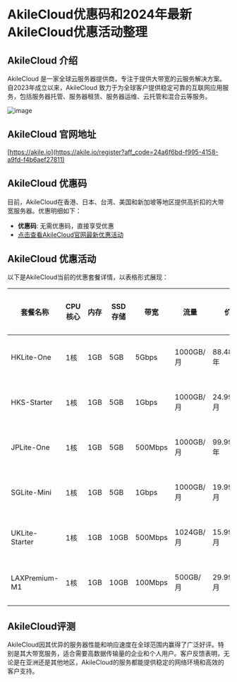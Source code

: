 # AkileCloud优惠码和2024年最新AkileCloud优惠活动整理

## AkileCloud 介绍
AkileCloud 是一家全球云服务器提供商，专注于提供大带宽的云服务解决方案。自2023年成立以来，AkileCloud 致力于为全球客户提供稳定可靠的互联网应用服务，包括服务器托管、服务器租赁、服务器运维、云托管和混合云等服务。

![image](https://github.com/mayashashahanul616/AkileCloud/assets/169422219/e4d406ba-c4be-454b-b2e0-2e9127fdcfe4)

## AkileCloud 官网地址
[https://akile.io](https://akile.io/register?aff_code=24a6f6bd-f995-4158-a9fd-f4b6aef27811)

## AkileCloud 优惠码
目前，AkileCloud在香港、日本、台湾、美国和新加坡等地区提供高折扣的大带宽服务器。优惠明细如下：
- **优惠码**: 无需优惠码，直接享受优惠
- [点击查看AkileCloud官网最新优惠活动](https://akile.io/register?aff_code=24a6f6bd-f995-4158-a9fd-f4b6aef27811)

## AkileCloud 优惠活动
以下是AkileCloud当前的优惠套餐详情，以表格形式展现：

| 套餐名称 | CPU核心 | 内存 | SSD存储 | 带宽 | 流量 | 价格 | 购买链接 |
|---------|---------|------|---------|------|------|------|---------|
| HKLite-One | 1核 | 1GB | 5GB | 5Gbps | 1000GB/月 | 88.48CNY/年 | [购买链接](https://akile.io/register?aff_code=24a6f6bd-f995-4158-a9fd-f4b6aef27811) |
| HKS-Starter | 1核 | 1GB | 5GB | 1Gbps | 1000GB/月 | 24.99CNY/月 | [购买链接](https://akile.io/register?aff_code=24a6f6bd-f995-4158-a9fd-f4b6aef27811) |
| JPLite-One | 1核 | 1GB | 5GB | 500Mbps | 1000GB/月 | 99.99CNY/年 | [购买链接](https://akile.io/register?aff_code=24a6f6bd-f995-4158-a9fd-f4b6aef27811) |
| SGLite-Mini | 1核 | 1GB | 5GB | 1Gbps | 1000GB/月 | 19.99CNY/月 | [购买链接](https://akile.io/register?aff_code=24a6f6bd-f995-4158-a9fd-f4b6aef27811) |
| UKLite-Starter | 1核 | 1GB | 10GB | 500Mbps | 1024GB/月 | 15.99CNY/月 | [购买链接](https://akile.io/register?aff_code=24a6f6bd-f995-4158-a9fd-f4b6aef27811) |
| LAXPremium-M1 | 1核 | 1GB | 10GB | 100Mbps | 500GB/月 | 29.99CNY/月 | [购买链接](https://akile.io/register?aff_code=24a6f6bd-f995-4158-a9fd-f4b6aef27811) |

## AkileCloud评测
AkileCloud因其优异的服务器性能和响应速度在全球范围内赢得了广泛好评。特别是其大带宽服务，适合需要高数据传输量的企业和个人用户。客户反馈表明，无论是在亚洲还是其他地区，AkileCloud的服务都能提供稳定的网络环境和高效的客户支持。
